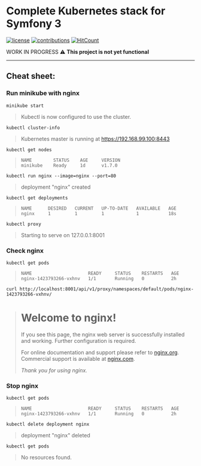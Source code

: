 # Complete Kubernetes stack for Symfony 3

[![license](https://img.shields.io/github/license/mashape/apistatus.svg?style=flat-square)](LICENSE)
[![contributions](https://img.shields.io/badge/contributions-welcome-brightgreen.svg?style=flat-square)](https://github.com/carlosas/kubernetes-for-symfony/issues)
[![HitCount](http://hits.dwyl.com/carlosas/kubernetes-for-symfony.svg)](http://hits.dwyl.com/carlosas/kubernetes-for-symfony)

WORK IN PROGRESS :warning: **This project is not yet functional**

---

## Cheat sheet:

### Run minikube with nginx

`minikube start`
> Kubectl is now configured to use the cluster.

`kubectl cluster-info`
> Kubernetes master is running at https://192.168.99.100:8443

`kubectl get nodes`
> ```
> NAME        STATUS    AGE     VERSION
> minikube    Ready     1d      v1.7.0
> ```

`kubectl run nginx --image=nginx --port=80`
> deployment "nginx" created

`kubectl get deployments`
> ```
> NAME      DESIRED   CURRENT   UP-TO-DATE   AVAILABLE   AGE
> nginx     1         1         1            1           18s
> ```

`kubectl proxy`
> Starting to serve on 127.0.0.1:8001

### Check nginx

`kubectl get pods`
> ```
> NAME                     READY     STATUS    RESTARTS   AGE
> nginx-1423793266-vxhnv   1/1       Running   0          2h
> ```

`curl http://localhost:8001/api/v1/proxy/namespaces/default/pods/nginx-1423793266-vxhnv/`
> <h1>Welcome to nginx!</h1>
> <p>If you see this page, the nginx web server is successfully installed and
> working. Further configuration is required.</p>
> 
> <p>For online documentation and support please refer to
> <a href="http://nginx.org/">nginx.org</a>.<br/>
> Commercial support is available at
> <a href="http://nginx.com/">nginx.com</a>.</p>
> 
> <p><em>Thank you for using nginx.</em></p>

### Stop nginx

`kubectl get pods`
> ```
> NAME                     READY     STATUS    RESTARTS   AGE
> nginx-1423793266-vxhnv   1/1       Running   0          2h
> ```

`kubectl delete deployment nginx`
> deployment "nginx" deleted

`kubectl get pods`
> No resources found.
